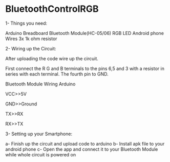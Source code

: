 # BluetoothControlRGB

1- Things you need:

 Arduino
 Breadboard
 Bluetooth Module(HC-05/06)
 RGB LED
 Android phone
 Wires
 3x 1k ohm resistor

2- Wiring up the Circuit:

After uploading the code wire up the circuit.

First connect the R G and B terminals to the pins 6,5 and 3 with a resistor in series with each terminal.
The fourth pin to GND.

Bluetooth Module Wiring Arduino

VCC>>5V

GND>>Ground

TX>>RX

RX>>TX


3- Setting up your Smartphone:

		
 a- Finish up the circuit and upload code to arduino
 b- Install apk file to your android phone
 c- Open the app and connect it to your Bluetooth Module while whole circuit is powered on
